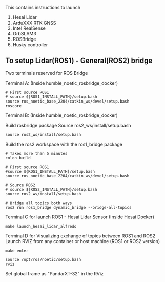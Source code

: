 This contains instructions to launch 
1. Hesai Lidar
2. ArduXXX RTK GNSS
3. Intel RealSense
4. OrbSLAM3
5. ROSBridge
6. Husky controller


## To setup Lidar(ROS1) - General(ROS2) bridge

Two terminals reserved for ROS Bridge

Terminal A: (Inside humble_noetic_rosbridge_docker)
```
# First source ROS1
# source ${ROS1_INSTALL_PATH}/setup.bash
source ros_noetic_base_2204/catkin_ws/devel/setup.bash
roscore
```

Terminal B: (Inside humble_noetic_rosbridge_docker)

Build rosbridge package
Source ros2_ws/install/setup.bash
```
source ros2_ws/install/setup.bash
```

Build the ros2 workspace with the ros1_bridge package
```
# Takes more than 5 minutes
colon build
```

```
# First source ROS1
#source ${ROS1_INSTALL_PATH}/setup.bash
source ros_noetic_base_2204/catkin_ws/devel/setup.bash

# Source ROS2
# source ${ROS2_INSTALL_PATH}/setup.bash
source ros2_ws/install/setup.bash

# Bridge all topics both ways
ros2 run ros1_bridge dynamic_bridge --bridge-all-topics
```

Terminal C for launch ROS1 - Hesai Lidar Sensor (Inside Hesai Docker)
```
make launch_hesai_lidar_alfredo 
```
Terminal D for Visualizing exchange of topics between ROS1 and ROS2
Launch RVIZ from any container or host machine (ROS1 or ROS2 version)
```
make enter
```

```
source /opt/ros/noetic/setup.bash 
rviz
```
Set global frame as "PandarXT-32" in the RViz
